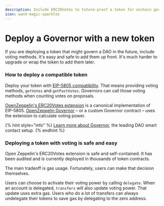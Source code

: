 ```yaml
---
description: Include ERC20Votes to future-proof a token for onchain governance
icon: wand-magic-sparkles
---
```


# Deploy a Governor with a new token

If you are deploying a token that might govern a DAO in the future, include voting methods. It's easy and safe to add them up front. It's much harder to upgrade or wrap the token to add them later.

### How to deploy a compatible token

Deploy your token with [EIP-5805 compatibility](https://eips.ethereum.org/EIPS/eip-5805). That means providing voting methods, `getVotes` and `getPastVotes`. Governors can call those voting methods when counting votes on proposals.

[OpenZeppelin's ERC20Votes extension](https://github.com/OpenZeppelin/openzeppelin-contracts/blob/master/contracts/token/ERC20/extensions/ERC20Votes.sol) is a canonical implementation of EIP-5805. [OpenZeppelin Governor](https://blog.openzeppelin.com/governor-smart-contract/) – or a custom Governor contract – uses the extension to calculate voting power.

{% hint style="info" %}
[Learn more about Governor](../../../tally-features/tally/governor-framework.md), the leading DAO smart contact setup.
{% endhint %}

### Deploying a token with voting is safe and easy

Open Zeppelin's ERC20Votes extension is safe and self-contained. It has been audited and is currently deployed in thousands of token contracts.

The main tradeoff is gas usage. Fortunately, users can make that decision themselves.&#x20;

Users can choose to activate their voting power by calling `delegate`. When an account is delegated, `transfers` will also update voting power. That update uses extra gas. Users who do a lot of transfers can always undelegate their tokens to save gas by delegating to the zero address.
